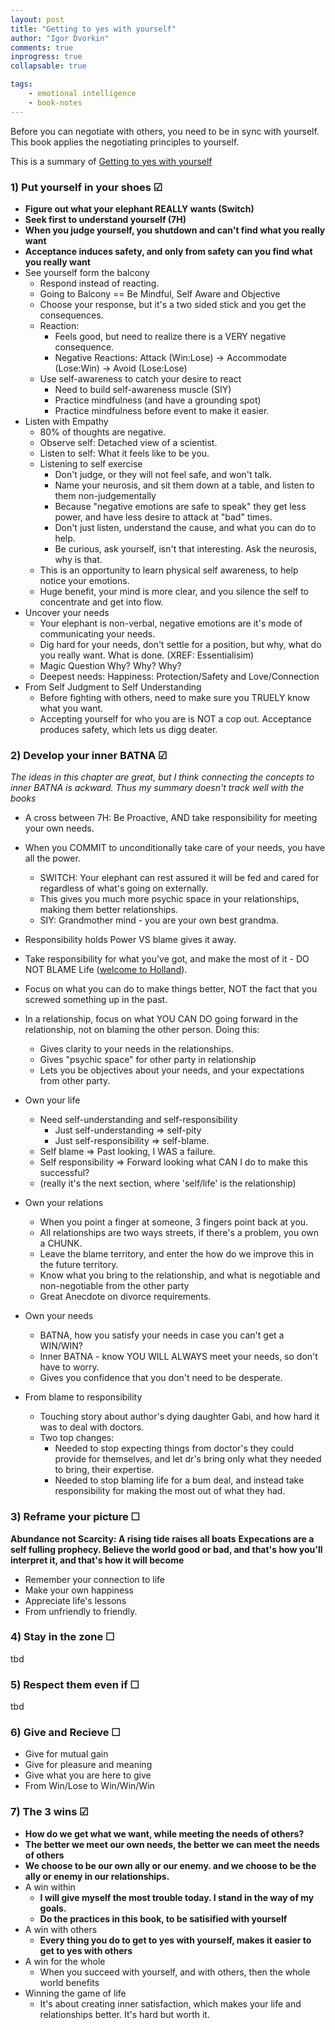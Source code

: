 ```yaml
--- 
layout: post
title: "Getting to yes with yourself"
author: "Igor Dvorkin"
comments: true
inprogress: true
collapsable: true

tags: 
    - emotional intelligence
    - book-notes
---
```


Before you can negotiate with others, you need to be in sync with yourself. This book applies the negotiating principles to yourself.

This is a summary of [Getting to yes with yourself](http://www.amazon.com/gp/product/B0070XF474/ref=dp-kindle-redirect?ie=UTF8&btkr=1)

### 1) Put yourself in your shoes &#x2611; 
* __Figure out what your elephant REALLY wants (Switch)__
* __Seek first to understand yourself (7H)__
* __When you judge yourself, you shutdown and can't find what you really want__
* __Acceptance induces safety, and only from safety can you find what you really want__
*  See yourself form the balcony
    * Respond instead of reacting.
    * Going to Balcony == Be Mindful, Self Aware and Objective
    * Choose your response, but it's a two sided stick and you get the consequences.
    * Reaction:
        * Feels good, but need to realize there is a VERY negative consequence.
        * Negative Reactions: Attack (Win:Lose) -> Accommodate (Lose:Win) -> Avoid (Lose:Lose)
    * Use self-awareness to catch your desire to react
        * Need to build self-awareness muscle (SIY)
        * Practice mindfulness (and have a grounding spot)
        * Practice mindfulness before event to make it easier.
*  Listen with Empathy
    * 80% of thoughts are negative.    
    * Observe self: Detached view of a scientist.
    * Listen to self: What it feels like to be you.
    * Listening to self exercise
        * Don't judge, or they will not feel safe, and won't talk.
        * Name your neurosis, and sit them down at a table, and listen to them non-judgementally
        * Because "negative emotions are safe to speak" they get less power, and have less desire to attack at "bad" times.
        * Don't just listen, understand the cause, and what you can do to help.
        * Be curious, ask yourself, isn't that interesting. Ask the neurosis, why is that.
    * This is an opportunity to learn physical self awareness, to help notice your emotions.
    * Huge benefit, your mind is more clear, and you silence the self to concentrate and get  into flow.
*  Uncover your needs 
    * Your elephant is non-verbal, negative emotions are it's mode of communicating your needs.
    * Dig hard for your needs, don't settle for a position, but why, what do you really want. What is done. (XREF: Essentialisim)
    * Magic Question Why? Why? Why?
    * Deepest needs: Happiness: Protection/Safety and Love/Connection
*  From Self Judgment to Self Understanding
    * Before fighting with others, need to make sure you TRUELY know what you want.
    * Accepting yourself for who you are is NOT a cop out. Acceptance produces safety, which lets us digg deater. 

### 2) Develop your inner BATNA &#x2611; 
_The ideas in this chapter are great, but I think connecting the concepts to inner BATNA is ackward. Thus my summary doesn't track well with the books_

* A cross between 7H: Be Proactive, AND take responsibility for meeting your own needs.
* When you COMMIT to unconditionally take care of your needs, you have all the power.
    * SWITCH: Your elephant can rest assured it will be fed and cared for regardless of what's going on externally.
    * This gives you much more psychic space in your relationships, making them better relationships.
    * SIY: Grandmother mind - you are your own best grandma.
* Responsibility holds Power VS blame gives it away.
* Take responsibility for what you've got, and make the most of it - DO NOT BLAME Life ([welcome to Holland](/welcome-to-holland)).
* Focus on what you can do to make things better, NOT the fact that you screwed something up in the past.
* In a relationship, focus on what YOU CAN DO going forward in the relationship, not on blaming the other person. Doing this:
    * Gives clarity to your needs in the relationships.
    * Gives "psychic space" for other party in relationship
    * Lets you be objectives about your needs, and your expectations from other party.

* Own your life
    * Need self-understanding and self-responsibility
        * Just self-understanding => self-pity
        * Just self-responsibility => self-blame.
    * Self blame => Past looking, I WAS a failure.
    * Self responsibility => Forward looking what CAN I do to make this successful?
    * (really it's the next section, where 'self/life' is the relationship) 
* Own your relations
    * When you point a finger at someone, 3 fingers point back at you. 
    * All relationships are two ways streets, if there's a problem, you own a CHUNK.
    * Leave the blame territory, and enter the how do we improve this in the future territory.
    * Know what you bring to the relationship, and what is negotiable and non-negotiable from the other party 
    * Great Anecdote on divorce requirements.
* Own your needs
    * BATNA, how you satisfy your needs in case you can't get a WIN/WIN?
    * Inner BATNA - know YOU WILL ALWAYS meet your needs, so don't have to worry.
    * Gives you confidence that you don't need to be desperate.
* From blame to responsibility
    * Touching story about author's dying daughter Gabi, and how hard it was to deal with doctors.
    * Two top changes:
        * Needed to stop expecting things from doctor's they could provide for themselves, and let dr's bring only what they needed to bring, their expertise.
        * Needed to stop blaming life for a bum deal, and instead take responsibility for making the most out of what they had.

### 3) Reframe your picture &#x2610; 
__Abundance not Scarcity: A rising tide raises all boats__
__Expecations are a self fulling prophecy. Believe the world good or bad, and that's how you'll interpret it, and that's how it will become__
* Remember your connection to life
* Make your own happiness
* Appreciate life's lessons
* From unfriendly to friendly.

### 4) Stay in the zone &#x2610; 
tbd

### 5) Respect them even if &#x2610; 
tbd

### 6) Give and Recieve &#x2610; 
* Give for mutual gain
* Give for pleasure and meaning
* Give what you are here to give
* From Win/Lose to Win/Win/Win

### 7) The 3 wins &#x2611; 
* __How do we get what we want, while meeting the needs of others?__
* __The better we meet our own needs, the better we can meet the needs of others__
* __We choose to be our own ally or our enemy. and we choose to be the ally or enemy in our relationships.__
* A win within
    * __I will give myself the most trouble today. I stand in the way of my goals.__
    * __Do the practices in this book, to be satisified with yourself__ 
* A win with others
    * __Every thing you do to get to yes with yourself, makes it easier to get to yes with others__
* A win for the whole
    * When you succeed with yourself, and with others, then the whole world benefits
* Winning the game of life
    * It's about creating inner satisfaction, which makes your life and relationships better. It's hard but worth it.

